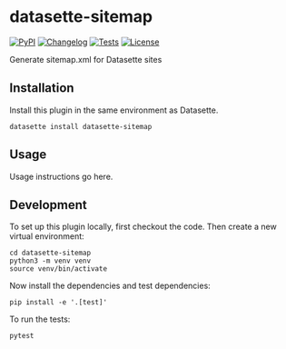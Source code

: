 # datasette-sitemap

[![PyPI](https://img.shields.io/pypi/v/datasette-sitemap.svg)](https://pypi.org/project/datasette-sitemap/)
[![Changelog](https://img.shields.io/github/v/release/simonw/datasette-sitemap?include_prereleases&label=changelog)](https://github.com/simonw/datasette-sitemap/releases)
[![Tests](https://github.com/simonw/datasette-sitemap/workflows/Test/badge.svg)](https://github.com/simonw/datasette-sitemap/actions?query=workflow%3ATest)
[![License](https://img.shields.io/badge/license-Apache%202.0-blue.svg)](https://github.com/simonw/datasette-sitemap/blob/main/LICENSE)

Generate sitemap.xml for Datasette sites

## Installation

Install this plugin in the same environment as Datasette.

    datasette install datasette-sitemap

## Usage

Usage instructions go here.

## Development

To set up this plugin locally, first checkout the code. Then create a new virtual environment:

    cd datasette-sitemap
    python3 -m venv venv
    source venv/bin/activate

Now install the dependencies and test dependencies:

    pip install -e '.[test]'

To run the tests:

    pytest
